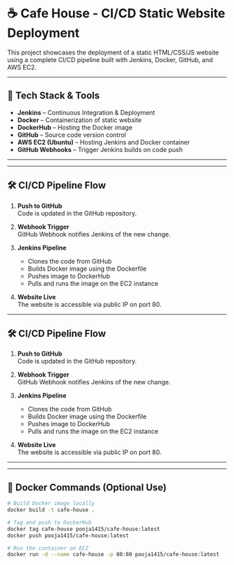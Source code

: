 # ☕ Cafe House - CI/CD Static Website Deployment

This project showcases the deployment of a static HTML/CSS/JS website using a complete CI/CD pipeline built with Jenkins, Docker, GitHub, and AWS EC2.

---

## 🧰 Tech Stack & Tools

- **Jenkins** – Continuous Integration & Deployment
- **Docker** – Containerization of static website
- **DockerHub** – Hosting the Docker image
- **GitHub** – Source code version control
- **AWS EC2 (Ubuntu)** – Hosting Jenkins and Docker container
- **GitHub Webhooks** – Trigger Jenkins builds on code push

---


---

## 🛠️ CI/CD Pipeline Flow

1. **Push to GitHub**  
   Code is updated in the GitHub repository.

2. **Webhook Trigger**  
   GitHub Webhook notifies Jenkins of the new change.

3. **Jenkins Pipeline**  
   - Clones the code from GitHub  
   - Builds Docker image using the Dockerfile  
   - Pushes image to DockerHub  
   - Pulls and runs the image on the EC2 instance

4. **Website Live**  
   The website is accessible via public IP on port 80.

---


## 🛠️ CI/CD Pipeline Flow

1. **Push to GitHub**  
   Code is updated in the GitHub repository.

2. **Webhook Trigger**  
   GitHub Webhook notifies Jenkins of the new change.

3. **Jenkins Pipeline**  
   - Clones the code from GitHub  
   - Builds Docker image using the Dockerfile  
   - Pushes image to DockerHub  
   - Pulls and runs the image on the EC2 instance

4. **Website Live**  
   The website is accessible via public IP on port 80.

---

---

## 🐳 Docker Commands (Optional Use)

```bash
# Build Docker image locally
docker build -t cafe-house .

# Tag and push to DockerHub
docker tag cafe-house pooja1415/cafe-house:latest
docker push pooja1415/cafe-house:latest

# Run the container on EC2
docker run -d --name cafe-house -p 80:80 pooja1415/cafe-house:latest
